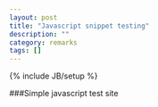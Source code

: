 ```yaml
---
layout: post
title: "Javascript snippet testing"
description: ""
category: remarks
tags: []
---
```

{% include JB/setup %}

###Simple javascript test site
    <html>
    <head>
        <title>Test Suite</title>
        <script>
    
            function assert(value, desc) {
                var li = document.createElement("li");
                li.className = value ? "pass" : "fail";
                li.appendChild(document.createTextNode(desc));
                document.getElementById("results").appendChild(li);
            }
    
            window.onload = function() {
                //fill in here
            };
        </script>
        <script type="text/javascript" src="speedTest.js"></script>
        <style>
            #results li.pass { color: green; }
            #results li.fail { color: red; }
        </style>
    </head>
    
    <body>
    <ul id="results"></ul>
    </body>
    </html>
    ----------------
###Group javascript test site
    <html>
      <head>
        <title>Group Test Suite</title>
        <script>
    
          (function() {
            var results;
            this.assert = function assert(value, desc) {
              var li = document.createElement("li");
              li.className = value ? "pass" : "fail";
              li.appendChild(document.createTextNode(desc));
              results.appendChild(li);
              if (!value) {
                li.parentNode.parentNode.className = "fail";
              }
              return li;
            };
            this.test = function test(name, fn) {
              results = document.getElementById("results");
              results = assert(true, name).appendChild(
                  document.createElement("ul"));
              fn();
            };
          })();
    
          window.onload = function() {
            test("A test.", function() {
              assert(true, "First assertion completed");
              assert(true, "Second assertion completed");
              assert(true, "Third assertion completed");
            });
            test("Another test.", function() {
              assert(true, "First test completed");
              assert(false, "Second test failed");
              assert(true, "Third assertion completed");
            });
            test("A third test.", function() {
              assert(null, "fail");
              assert(5, "pass")
            });
          };
        </script>
        <style>
          #results li.pass { color: green; }
          #results li.fail { color: red; }
        </style>
      </head>
      <body>
        <ul id="results"></ul>
      </body>
    </html>
    ----------------
###Asynchronous Test Suite
    <html>
      <head>
        <title>Asynchronous Test Suite</title>
        <script>
          (function() {
            var queue = [], paused = false, results;
            this.test = function(name, fn) {
              queue.push(function() {
                results = document.getElementById("results");
                results = assert(true, name).appendChild(
                    document.createElement("ul"));
                fn();
              });
              runTest();
            };
            this.pause = function() {
              paused = true;
            };
            this.resume = function() {
              paused = false;
              setTimeout(runTest, 1);
            };
            function runTest() {
              if (!paused && queue.length) {
                (queue.shift())();
                if (!paused) {
                  resume();
                }
              }
            }
    
            this.assert = function assert(value, desc) {
              var li = document.createElement("li");
              li.className = value ? "pass" : "fail";
              li.appendChild(document.createTextNode(desc));
              results.appendChild(li);
              if (!value) {
                li.parentNode.parentNode.className = "fail";
              }
              return li;
            };
          })();
    
    
          window.onload = function() {
            test("Async Test #1", function() {
              pause();
              setTimeout(function() {
                assert(true, "First test completed");
                resume();
              }, 1000);
            });
            test("Async Test #2", function() {
              pause();
              setTimeout(function() {
                assert(true, "Second test completed");
                resume();
              }, 1000);
            });
          };
        </script>
        <style>
          #results li.pass {
            color: green;
          }
    
          #results li.fail {
            color: red;
          }
        </style>
      </head>
      <body>
        <ul id="results"></ul>
      </body>
    </html>
